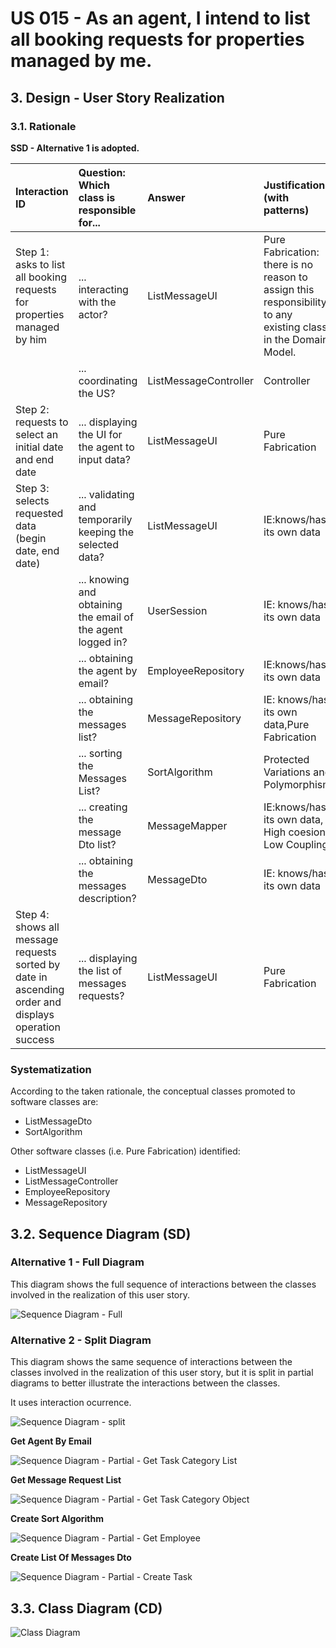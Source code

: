 # US 015 - As an agent, I intend to list all booking requests for properties managed by me.

## 3. Design - User Story Realization 

### 3.1. Rationale

**SSD - Alternative 1 is adopted.**

| Interaction ID                                                                                      | Question: Which class is responsible for...                 | Answer                | Justification (with patterns)                                                                                 |
|:----------------------------------------------------------------------------------------------------|:------------------------------------------------------------|:----------------------|:--------------------------------------------------------------------------------------------------------------|
| Step 1: asks to list all booking requests for properties managed by him                             | ... interacting with the actor?                             | ListMessageUI         | Pure Fabrication: there is no reason to assign this responsibility to any existing class in the Domain Model. |
|                                                                                                     | ... coordinating the US?                                    | ListMessageController | Controller                                                                                                    |
| Step 2: requests to select an initial date and end date                                             | ... displaying the UI for the agent to input data?          | ListMessageUI         | Pure Fabrication                                                                                              | 
| Step 3: selects requested data (begin date, end date)                                               | ... validating and temporarily keeping the selected data?   | ListMessageUI         | IE:knows/has its own data                                                                                     |
|                                                                                                     | ... knowing and obtaining the email of the agent logged in? | UserSession           | IE: knows/has its own data                                                                                    |
|                                                                                                     | ... obtaining the agent by email?                           | EmployeeRepository    | IE:knows/has its own data                                                                                     |
|                                                                                                     | ... obtaining the messages list?                            | MessageRepository     | IE: knows/has its own data,Pure Fabrication                                                                   |
|                                                                                                     | ... sorting the Messages List?                              | SortAlgorithm         | Protected Variations and Polymorphism                                                                         |
|                                                                                                     | ... creating the message Dto list?                          | MessageMapper         | IE:knows/has its own data, High coesion Low Coupling                                                          |
|                                                                                                     | ... obtaining the messages description?                     | MessageDto            | IE: knows/has its own data                                                                                    |
| Step 4: shows all message requests sorted by date in ascending order and displays operation success | ... displaying the list of messages requests?               | ListMessageUI         | Pure Fabrication                                                                                              |

### Systematization ##

According to the taken rationale, the conceptual classes promoted to software classes are: 

 * ListMessageDto
 * SortAlgorithm

Other software classes (i.e. Pure Fabrication) identified: 

 * ListMessageUI  
 * ListMessageController
 * EmployeeRepository
 * MessageRepository


## 3.2. Sequence Diagram (SD)

### Alternative 1 - Full Diagram

This diagram shows the full sequence of interactions between the classes involved in the realization of this user story.

![Sequence Diagram - Full](svg/us015-sequence-diagram-full.svg)

### Alternative 2 - Split Diagram

This diagram shows the same sequence of interactions between the classes involved in the realization of this user story, but it is split in partial diagrams to better illustrate the interactions between the classes.

It uses interaction ocurrence.

![Sequence Diagram - split](svg/us015-sequence-diagram-split-Sequence_Diagram_Split.svg)

**Get Agent By Email**

![Sequence Diagram - Partial - Get Task Category List](svg/us015-sequence-diagram-partial-get-agent-by-email.svg)

**Get Message Request List**

![Sequence Diagram - Partial - Get Task Category Object](svg/us015-sequence-diagram-partial-Get-Message-Request-List.svg)

**Create Sort Algorithm**

![Sequence Diagram - Partial - Get Employee](svg/us015-sequence-diagram-partial-Create-Sort-Algorithm.svg)

**Create List Of Messages Dto**

![Sequence Diagram - Partial - Create Task](svg/us015-sequence-diagram-partial-Create-List-Of-Messages-Dto.svg)

## 3.3. Class Diagram (CD)

![Class Diagram](svg/us006-class-diagram.svg)